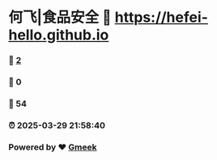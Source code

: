 # 何飞|食品安全 :link: https://hefei-hello.github.io 
### :page_facing_up: [2](https://hefei-hello.github.io/tag.html) 
### :speech_balloon: 0 
### :hibiscus: 54 
### :alarm_clock: 2025-03-29 21:58:40 
### Powered by :heart: [Gmeek](https://github.com/Meekdai/Gmeek)
